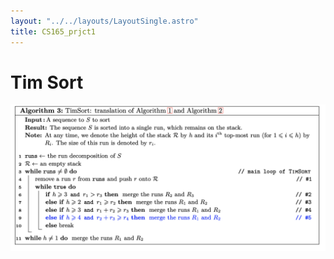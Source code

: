 ```yaml
---
layout: "../../layouts/LayoutSingle.astro"
title: CS165_prjct1
---
```


# Tim Sort

![alt text](image.png)
